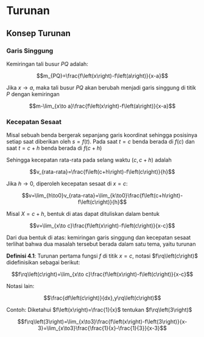 # Turunan

## Konsep Turunan

### Garis Singgung

Kemiringan tali busur $PQ$ adalah:

$$m_{PQ}=\frac{f\left(x\right)-f\left(a\right)}{x-a}$$

Jika $x\to a$, maka tali busur $PQ$ akan berubah menjadi garis singgung di titik $P$ dengan kemiringan

$$m-\lim_{x\to a}\frac{f\left(x\right)-f\left(a\right)}{x-a}$$

### Kecepatan Sesaat

Misal sebuah benda bergerak sepanjang garis koordinat sehingga posisinya setiap saat diberikan oleh $s=f\left(t\right)$. Pada saat $t=c$ benda berada di $f\left(c\right)$ dan saat $t=c+h$ benda berada di $f\left(c+h\right)$

Sehingga kecepatan rata-rata pada selang waktu $\left(c,c+h\right)$ adalah

$$v_{rata-rata}=\frac{f\left(c+h\right)-f\left(c\right)}{h}$$

Jika $h\to0$, diperoleh kecepatan sesaat di $x=c$:

$$v=\lim_{h\to0}v_{rata-rata}=\lim_{k\to0}\frac{f\left(c+h\right)-f\left(c\right)}{h}$$

Misal $X=c+h$, bentuk di atas dapat dituliskan dalam bentuk

$$v=\lim_{x\to c}\frac{f\left(x\right)-f\left(c\right)}{x-c}$$

Dari dua bentuk di atas: kemiringan garis singgung dan kecepatan sesaat terlihat bahwa dua masalah tersebut berada dalam satu tema, yaitu turunan

**Definisi 4.1**: Turunan pertama fungsi $f$ di titik $x=c$, notasi $f\rq\left(c\right)$ didefinisikan sebagai berikut:

$$f\rq\left(c\right)=\lim_{x\to c}\frac{f\left(x\right)-f\left(c\right)}{x-c}$$

Notasi lain:

$$\frac{df\left(c\right)}{dx},y\rq\left(c\right)$$

Contoh: Diketahui $f\left(x\right)=\frac{1}{x}$ tentukan $f\rq\left(3\right)$

$$f\rq\left(3\right)=\lim_{x\to3}\frac{f\left(x\right)-f\left(3\right)}{x-3}=\lim_{x\to3}\frac{\frac{1}{x}-\frac{1}{3}}{x-3}$$
